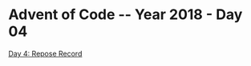 # Advent of Code -- Year 2018 - Day 04

[Day 4: Repose Record](https://adventofcode.com/2018/day/4)
